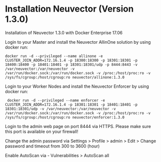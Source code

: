 # Installation Neuvector (Version 1.3.0)

Installation of Neuvector 1.3.0 with Docker Enterprise 17.06

Login to your Master and install the Neuvector AllinOne solution by using docker run:
```
docker run -d --privileged --name allinone -e CLUSTER_JOIN_ADDR=172.16.1.4 -p 18300:18300 -p 18301:18301 -p 18400:18400 -p 18401:18401 -p 18301:18301/udp -p 8444:8443 -v /var/neuvector:/var/neuvector -v /var/run/docker.sock:/var/run/docker.sock -v /proc:/host/proc:ro -v /sys/fs/cgroup:/host/cgroup:ro neuvector/allinone:1.3.0
```

Login to your Worker Nodes and install the Neuvector Enforcer by using docker run:
```
 docker run -d --privileged --name enforcer -e CLUSTER_JOIN_ADDR=172.16.1.4 -p 18301:18301 -p 18401:18401 -p 18301:18301/udp -v /var/neuvector:/var/neuvector -v /var/run/docker.sock:/var/run/docker.sock -v /proc:/host/proc:ro -v /sys/fs/cgroup:/host/cgroup:ro neuvector/enforcer:1.3.0
```
 
 Login to the admin web page on port 8444 via HTTPS. Please make sure this port is available on your firewall!

 Change the admin password via Settings > Profile > admin > Edit > Change password and timeout from 300 to 3600 (hour)

Enable AutoScan via - Vulnerabilities > AutoScan all
